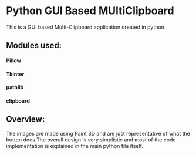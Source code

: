 # Python GUI Based MUltiClipboard
This is a GUI based  Multi-Clipboard application created in python.

## Modules used:
#### Pillow
#### Tkinter
#### pathlib 
#### clipboard

## Overview:
The images are made using Paint 3D and are just representative of what the button does.The overall design is very simplistic and most of the code implementation is explained in the main python file itself.
